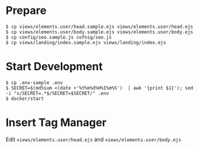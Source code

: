 # Prepare

    $ cp views/elements.user/head.sample.ejs views/elements.user/head.ejs
    $ cp views/elements.user/body.sample.ejs views/elements.user/body.ejs
    $ cp config/seo.sample.js cofnig/seo.js
    $ cp views/landing/index.sample.ejs views/landing/index.ejs

# Start Development

    $ cp .env-sample .env
    $ SECRET=$(md5sum <(date +'%Y%m%d%H%I%m%S')  | awk '{print $1}'); sed -i "s/SECRET=.*$/SECRET=$SECRET/" .env
    $ docker/start

# Insert Tag Manager

Edit `views/elements.user/head.ejs` and `views/elements.user/body.ejs`